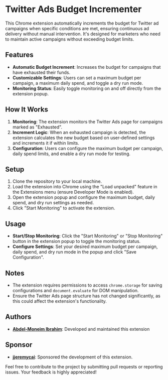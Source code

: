 # Twitter Ads Budget Incrementer

This Chrome extension automatically increments the budget for Twitter ad campaigns when specific conditions are met, ensuring continuous ad delivery without manual intervention. It's designed for marketers who need to maintain active campaigns without exceeding budget limits.

## Features

- **Automatic Budget Increment**: Increases the budget for campaigns that have exhausted their funds.
- **Customizable Settings**: Users can set a maximum budget per campaign, a maximum daily spend, and toggle a dry run mode.
- **Monitoring Status**: Easily toggle monitoring on and off directly from the extension popup.

## How It Works

1. **Monitoring**: The extension monitors the Twitter Ads page for campaigns marked as "Exhausted".
2. **Increment Logic**: When an exhausted campaign is detected, the extension calculates the new budget based on user-defined settings and increments it if within limits.
3. **Configuration**: Users can configure the maximum budget per campaign, daily spend limits, and enable a dry run mode for testing.

## Setup

1. Clone the repository to your local machine.
2. Load the extension into Chrome using the "Load unpacked" feature in the Extensions menu (ensure Developer Mode is enabled).
3. Open the extension popup and configure the maximum budget, daily spend, and dry run settings as needed.
4. Click "Start Monitoring" to activate the extension.

## Usage

- **Start/Stop Monitoring**: Click the "Start Monitoring" or "Stop Monitoring" button in the extension popup to toggle the monitoring status.
- **Configure Settings**: Set your desired maximum budget per campaign, daily spend, and dry run mode in the popup and click "Save Configuration".

## Notes

- The extension requires permissions to access `chrome.storage` for saving configurations and `document.evaluate` for DOM manipulation.
- Ensure the Twitter Ads page structure has not changed significantly, as this could affect the extension's functionality.

## Authors

- **[Abdel-Moneim Ibrahim](https://www.linkedin.com/in/abdel-moniem-ibrahim/)**: Developed and maintained this extension

## Sponsor

- **[jjeremycai](https://twitter.com/jjeremycai)**: Sponsored the development of this extension.

Feel free to contribute to the project by submitting pull requests or reporting issues. Your feedback is highly appreciated!
